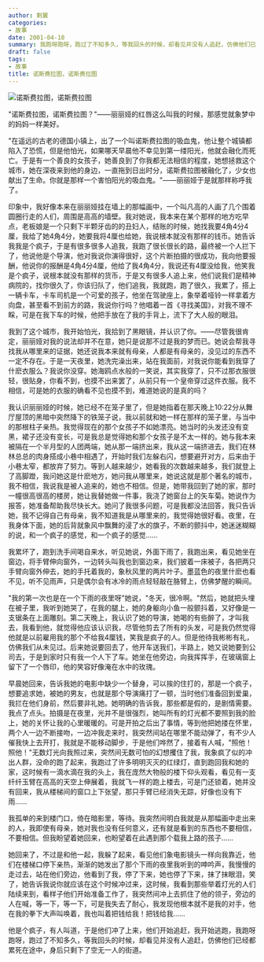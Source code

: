 ```yaml
---
author: 剩翼
categories:
- 故事
date: 2001-04-10
summary: 我跑呀跑呀，跑过了不知多久，等我回头的时候，却看见并没有人追赶，仿佛他们已经都累死在途中，身后只剩下了空无一人的街道。
draft: false
tags:
- 故事
title: 诺斯费拉图，诺斯费拉图
---
```


![诺斯费拉图，诺斯费拉图](/img/Nosferatu/Nosferatu.jpg)

"诺斯费拉图，诺斯费拉图？"——丽丽娅的红唇这么叫我的时候，那感觉就象梦中的妈妈一样美好。

"在遥远的古老的德国小镇上，出了一个叫诺斯费拉图的吸血鬼，他让整个城镇都陷入了恐慌，但是他怕光，如果哪天早晨他不幸见到第一缕阳光，他就会融化而死亡。于是有一个善良的女孩子，她善良到了你我都无法相信的程度，她想拯救这个城市，她在深夜来到他的身边，一直拖到日出时分，诺斯费拉图被融化了，少女也献出了生命。你就是那样一个害怕阳光的吸血鬼。"——丽丽娅于是就那样称呼我了。

印象中，我好像本来在丽丽娅挂在墙上的那幅画中，一个叫凡高的人画了几个围着圆圈行走的人们，周围是高高的墙壁。我对她说，我本来在某个那样的地方吃早点，老板娘是一个只剩下半颗牙齿的的丑妇人，结账的时候，她找我要4角4分4厘，我给了她4角4分，她要我将4厘也给她，我说根本就没有那样的钱币。她告诉我我是个疯子，于是有很多很多人追我，我跑了很长很长的路，最终被一个人拦下了，他说他是个导演，他对我说你演得很好，这个片断拍摄的很成功，我向他要报酬，他说你的报酬是4角4分4厘，他给了我4角4分，我说还有4厘没给我，他笑我是个疯子，说根本就没有那样的货币，于是又有很多人追上来，他们说我们是精神病院的，找你很久了，你该归队了，他们追我，我就跑，跑了很久，我累了，搭上一辆卡车，卡车司机是一个可爱的孩子，他坐在驾驶座上，象举着哑铃一样拿着方向盘，甚至看不到前方的路，我说你行吗？他唱着一首《寻找美国》，对我不理不睬，可是在我下车的时候，他把手放在了我的手背上，流下了大人般的眼泪。

我到了这个城市，我开始怕光，我拾到了黑眼镜，并认识了你。——尽管我很肯定，丽丽娅对我的说法却并不在意，她只是说那不过是我的梦而已。她说会帮我寻找我从哪里来的证据，她还说我本来就有母亲，人都是有母亲的，没见过的东西不一定不存在。于是一天夜里，她洗完澡出来，站在我面前，对我说你能看到我穿了什麽衣服么？我说你没穿。她海鸥点水般的一笑说，其实我穿了，只不过那衣服很轻，很贴身，你看不到，也摸不出来罢了，从前只有一个皇帝穿过这件衣服。我不相信，可是她的衣服的确看不见也摸不到，难道她说的是真的吗？

我认识丽丽娅的时候，她已经不在笼子里了，但是她指着在那天晚上10:22分从舞厅屋顶的黑暗中突然降下的铁笼子说，我以前就和她一样在那样的笼子里，与当中的那根柱子亲热。我觉得现在的那个女孩子不如她漂亮。她当时的头发还没有变黑，裙子还没有变长，可是我总是觉得她和那个女孩子是不太一样的。她与我本来被隔在一个半月型的人团两端，她从那一端挤出来，我从这一端挤进去，我们在林林总总的肉身搭成小巷中相遇了，开始时我们左躲右闪，想要避开对方，后来由于小巷太窄，都放弃了努力。等到人越来越少，她看我的次数越来越多，我们就登上了高脚蹬，我问她这是什麽地方，她问我从哪里来，她说这就是那个著名的城市，我不相信，我说我是被人追来的，她也不相信。但是，她带我回到了她的家，那时一幢很高很高的楼房，她让我替她做一件事，我浇了她窗台上的矢车菊。她说作为报答，她准备帮助我尽快长大。她问了我很多问题，可是我都没法回答，我只告诉她，我不记得自己有母亲，我不知道我是从哪里来的，我觉得她很好看。夜里，在我身体下面，她的后背就象风中飘舞的浸了水的旗子，不断的颤抖中，她迷迷糊糊的说，和一个疯子的感觉，和一个疯子的感觉……

我累坏了，跑到洗手间喝自来水，听见她说，外面下雨了，我跑出来，看见她坐在窗边，将手臂伸向窗外，一边转头叫我也到窗边来，我们披着一床被子，各把两只手臂向窗外伸去，她的手托着我的，象秋风里的两片叶子。墨蓝色的夜里什麽也看不见，听不见雨声，只是偶尔会有冰冷的雨点轻轻敲在胳臂上，仿佛梦醒的瞬间。

"我的第一次也是在一个下雨的夜里呀"她说，"冬天，很冷啊。"然后，她就把头埋在被子里，我听到她哭了，在我的腿上，她的身躯向小鱼一般颤抖着，又好像是一支锯条在上面雕刻。第二天晚上，我认识了她的导演，她喝的有些醉了，才叫我去，我看到他，就觉得他应该认识我，尽管他剪去了所有的头发，可是我仍然觉得他就是以前雇用我的那个不给我4厘钱，笑我是疯子的人。但是他待我彬彬有礼，仿佛我们从未见过。后来她说要回去了，他开车送我们，半路上，她又说她要到公司去，于是到家时只有我一个人下了车。她坐在他旁边，向我挥挥手，在玻璃窗上留下了一个唇印，他的笑容好像淹在水中的玫瑰。

早晨她回来，告诉我她的电影中缺少一个替身，可以挨的住打的，那是一个疯子，想要追求她，被她的男友，也就是那个导演痛打了一顿，当时他们准备回到爱巢，我拦在他们身前，然后要非礼她。她明确的告诉我，那些都是假的，是剧情需要。我点了点头。拍摄是在夜里，光并不是很强烈，她叫所有的灯光都不要照到我的脸上，她的关怀让我的心里暖暖的。可是开拍之后出了事情，等到他把她搂在怀里，两个人一边不断接吻，一边冲我走来时，我突然间站在哪里不能动弹了，有不少人催我快上去开打，我就是不能移动脚步，于是他们哗然了，接着有人喊，"照他！照他！"无数灯光向我照过来，突然间无数可怕的幻想攫住了我，我象疯了似的冲出人群，没命的跑了起来，我跑过了许多明明灭灭的红绿灯，直到跑回我和她的家，这时候有一滴水滴在我的头上，我在庞然大物般的楼下仰头观看，看见有一支纤纤玉臂在高高的天空上伸展着，我就飞一样的跑上楼去，可是门还锁着，她并没有回来，我从楼梯间的窗口上下张望，那只手臂已经消失无踪，好像也没有下雨……

我孤单的来到楼门口，倚在暗影里，等待。我突然间明白我就是从那幅画中走出来的人，我即使有母亲，她对我也没有任何意义，还有就是看到的东西也不要相信，不要相信。但我盼望着她回来，也盼望着在此遇到那个载我上路的孩子……

她回来了，不过是和他一起，我躲了起来，看见他们象电影镜头一样向我靠近，他们在楼梯口停下亲热，渐渐的她发出了那个下雨的夜里我听到的呻吟声，我慢慢的走过去，站在他们旁边，他看到了我，停了下来，她也停了下来，抹了抹眼泪，笑了，她告诉我说你就应该在这个时候冲过来，这时候，我看到那些举着灯光的人们陆续来到，看样子他们开始准备工作了，我突然间冲上去抓住了他的领子，旁边的人在喊，等一下，等一下，可是我失去了耐心，我发现他根本就不是我的对手，他在我的拳下大声叫唤着，我也叫着把钱给我！把钱给我……

他是个疯子，有人叫道，于是他们冲了上来，他们开始追赶，我开始逃跑，我跑呀跑呀，跑过了不知多久，等我回头的时候，却看见并没有人追赶，仿佛他们已经都累死在途中，身后只剩下了空无一人的街道。